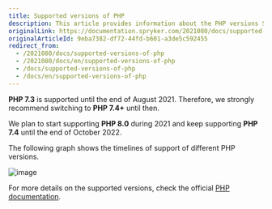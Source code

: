 ```yaml
---
title: Supported versions of PHP
description: This article provides information about the PHP versions Spryker supports.
originalLink: https://documentation.spryker.com/2021080/docs/supported-versions-of-php
originalArticleId: 9eba7382-df72-44fd-b601-a3de5c592455
redirect_from:
  - /2021080/docs/supported-versions-of-php
  - /2021080/docs/en/supported-versions-of-php
  - /docs/supported-versions-of-php
  - /docs/en/supported-versions-of-php
---
```


**PHP 7.3** is supported until the end of August 2021. Therefore, we strongly recommend switching to **PHP 7.4+** until then.

We plan to start supporting **PHP 8.0** during 2021 and keep supporting **PHP 7.4** until the end of October 2022.

The following graph shows the timelines of support of different PHP versions.

![image](https://confluence-connect.gliffy.net/embed/image/8af813e0-4448-4d59-825e-5e5be41bb4aa.png?utm_medium=live&utm_source=custom)

For more details on the supported versions, check the official [PHP documentation](https://www.php.net/supported-versions.php).

